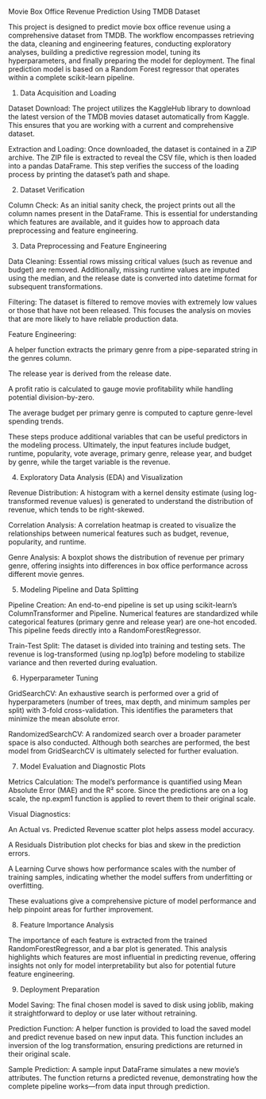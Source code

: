 Movie Box Office Revenue Prediction Using TMDB Dataset


This project is designed to predict movie box office revenue using a comprehensive dataset from TMDB. The workflow encompasses retrieving the data, cleaning and engineering features, conducting exploratory analyses, building a predictive regression model, tuning its hyperparameters, and finally preparing the model for deployment. The final prediction model is based on a Random Forest regressor that operates within a complete scikit-learn pipeline.

1. Data Acquisition and Loading

Dataset Download:
The project utilizes the KaggleHub library to download the latest version of the TMDB movies dataset automatically from Kaggle. This ensures that you are working with a current and comprehensive dataset.

Extraction and Loading:
Once downloaded, the dataset is contained in a ZIP archive. The ZIP file is extracted to reveal the CSV file, which is then loaded into a pandas DataFrame. This step verifies the success of the loading process by printing the dataset’s path and shape.

2. Dataset Verification

Column Check:
As an initial sanity check, the project prints out all the column names present in the DataFrame. This is essential for understanding which features are available, and it guides how to approach data preprocessing and feature engineering.

3. Data Preprocessing and Feature Engineering

Data Cleaning:
Essential rows missing critical values (such as revenue and budget) are removed. Additionally, missing runtime values are imputed using the median, and the release date is converted into datetime format for subsequent transformations.

Filtering:
The dataset is filtered to remove movies with extremely low values or those that have not been released. This focuses the analysis on movies that are more likely to have reliable production data.

Feature Engineering:

A helper function extracts the primary genre from a pipe-separated string in the genres column.

The release year is derived from the release date.

A profit ratio is calculated to gauge movie profitability while handling potential division-by-zero.

The average budget per primary genre is computed to capture genre-level spending trends.

These steps produce additional variables that can be useful predictors in the modeling process. Ultimately, the input features include budget, runtime, popularity, vote average, primary genre, release year, and budget by genre, while the target variable is the revenue.

4. Exploratory Data Analysis (EDA) and Visualization

Revenue Distribution:
A histogram with a kernel density estimate (using log-transformed revenue values) is generated to understand the distribution of revenue, which tends to be right-skewed.

Correlation Analysis:
A correlation heatmap is created to visualize the relationships between numerical features such as budget, revenue, popularity, and runtime.

Genre Analysis:
A boxplot shows the distribution of revenue per primary genre, offering insights into differences in box office performance across different movie genres.

5. Modeling Pipeline and Data Splitting

Pipeline Creation:
An end-to-end pipeline is set up using scikit-learn’s ColumnTransformer and Pipeline. Numerical features are standardized while categorical features (primary genre and release year) are one-hot encoded. This pipeline feeds directly into a RandomForestRegressor.

Train-Test Split:
The dataset is divided into training and testing sets. The revenue is log-transformed (using np.log1p) before modeling to stabilize variance and then reverted during evaluation.

6. Hyperparameter Tuning

GridSearchCV:
An exhaustive search is performed over a grid of hyperparameters (number of trees, max depth, and minimum samples per split) with 3-fold cross-validation. This identifies the parameters that minimize the mean absolute error.

RandomizedSearchCV:
A randomized search over a broader parameter space is also conducted. Although both searches are performed, the best model from GridSearchCV is ultimately selected for further evaluation.

7. Model Evaluation and Diagnostic Plots

Metrics Calculation:
The model’s performance is quantified using Mean Absolute Error (MAE) and the R² score. Since the predictions are on a log scale, the np.expm1 function is applied to revert them to their original scale.

Visual Diagnostics:

An Actual vs. Predicted Revenue scatter plot helps assess model accuracy.

A Residuals Distribution plot checks for bias and skew in the prediction errors.

A Learning Curve shows how performance scales with the number of training samples, indicating whether the model suffers from underfitting or overfitting.

These evaluations give a comprehensive picture of model performance and help pinpoint areas for further improvement.

8. Feature Importance Analysis

The importance of each feature is extracted from the trained RandomForestRegressor, and a bar plot is generated. This analysis highlights which features are most influential in predicting revenue, offering insights not only for model interpretability but also for potential future feature engineering.

9. Deployment Preparation

Model Saving:
The final chosen model is saved to disk using joblib, making it straightforward to deploy or use later without retraining.

Prediction Function:
A helper function is provided to load the saved model and predict revenue based on new input data. This function includes an inversion of the log transformation, ensuring predictions are returned in their original scale.

Sample Prediction:
A sample input DataFrame simulates a new movie’s attributes. The function returns a predicted revenue, demonstrating how the complete pipeline works—from data input through prediction.
